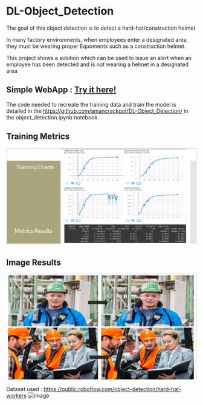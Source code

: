 # DL-Object_Detection
The goal of this object detection is to detect a hard-hat/construction helmet

In many factory environments, when employees enter a designated area, they must be wearing proper Equoments such as a construction helmet. 

This project shows a solution which can be used to issue an alert  when an employee has been detected and is not wearing a helmet in a designated area

## Simple WebApp : <a href="https://mybinder.org/v2/gh/amancrackpot/DL-Object_Detection/main?urlpath=%2Fvoila%2Frender%2FDeployment.ipynb">Try it here!</a>

The code needed to recreate the training data 
and train the model is detailed in the https://github.com/amancrackpot/DL-Object_Detection/ in the object_detection.ipynb notebook.

## Training Metrics
![Train metrics](https://github.com/amancrackpot/DL-Object_Detection/blob/main/Results/Annotation%202021-06-13%20130329.png?raw=true)

## Image Results
![Image Results](https://github.com/amancrackpot/DL-Object_Detection/blob/main/Results/Annotation%202021-06-13%20130402.png)


Dataset used : https://public.roboflow.com/object-detection/hard-hat-workers
![image](https://user-images.githubusercontent.com/59706418/121799042-6853d180-cc47-11eb-886c-ad1a19a05fb8.png)
